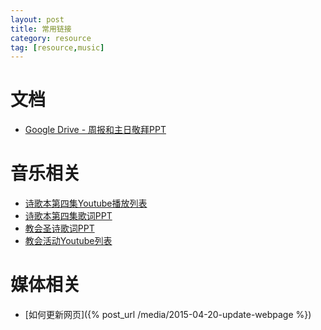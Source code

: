 ```yaml
---
layout: post 
title: 常用链接
category: resource
tag: [resource,music]
---
```


文档
======
 * [Google Drive - 周报和主日敬拜PPT](https://drive.google.com/open?id=0B66cODim0szONTc2dFJUMGJwaDg)

音乐相关
=========

 * [诗歌本第四集Youtube播放列表](https://www.youtube.com/playlist?list=PL31t7zFBoEnfAN62j-4Y9JB36BjwB-3Os)
 * [诗歌本第四集歌词PPT](http://1drv.ms/1ENDsUy)
 * [教会圣诗歌词PPT](http://1drv.ms/1HUSDS3)
 * [教会活动Youtube列表](https://www.youtube.com/channel/UC2TZFslFrlgDF5lvSEbsloQ)

媒体相关
=========
 
 * [如何更新网页]({% post_url /media/2015-04-20-update-webpage %})
